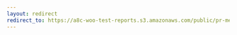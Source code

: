 ```yaml
---
layout: redirect
redirect_to: https://a8c-woo-test-reports.s3.amazonaws.com/public/pr-merge/40526/e2e/index.html
---
```

